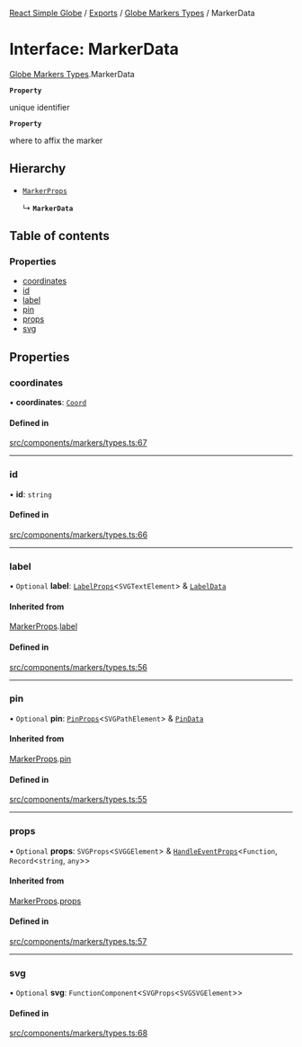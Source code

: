 [React Simple Globe](../README.md) / [Exports](../modules.md) / [Globe Markers Types](../modules/Globe_Markers_Types.md) / MarkerData

# Interface: MarkerData

[Globe Markers Types](../modules/Globe_Markers_Types.md).MarkerData

**`Property`**

unique identifier

**`Property`**

where to affix the marker

## Hierarchy

- [`MarkerProps`](Globe_Markers_Types.MarkerProps.md)

  ↳ **`MarkerData`**

## Table of contents

### Properties

- [coordinates](Globe_Markers_Types.MarkerData.md#coordinates)
- [id](Globe_Markers_Types.MarkerData.md#id)
- [label](Globe_Markers_Types.MarkerData.md#label)
- [pin](Globe_Markers_Types.MarkerData.md#pin)
- [props](Globe_Markers_Types.MarkerData.md#props)
- [svg](Globe_Markers_Types.MarkerData.md#svg)

## Properties

### coordinates

• **coordinates**: [`Coord`](../classes/Globe_Classes.Coord.md)

#### Defined in

[src/components/markers/types.ts:67](https://github.com/Gaushao/d3-react-globe/blob/d269768/src/components/markers/types.ts#L67)

___

### id

• **id**: `string`

#### Defined in

[src/components/markers/types.ts:66](https://github.com/Gaushao/d3-react-globe/blob/d269768/src/components/markers/types.ts#L66)

___

### label

• `Optional` **label**: [`LabelProps`](../modules/Globe_Markers_Types.md#labelprops)<`SVGTextElement`\> & [`LabelData`](Globe_Markers_Types.LabelData.md)

#### Inherited from

[MarkerProps](Globe_Markers_Types.MarkerProps.md).[label](Globe_Markers_Types.MarkerProps.md#label)

#### Defined in

[src/components/markers/types.ts:56](https://github.com/Gaushao/d3-react-globe/blob/d269768/src/components/markers/types.ts#L56)

___

### pin

• `Optional` **pin**: [`PinProps`](../modules/Globe_Markers_Types.md#pinprops)<`SVGPathElement`\> & [`PinData`](Globe_Markers_Types.PinData.md)

#### Inherited from

[MarkerProps](Globe_Markers_Types.MarkerProps.md).[pin](Globe_Markers_Types.MarkerProps.md#pin)

#### Defined in

[src/components/markers/types.ts:55](https://github.com/Gaushao/d3-react-globe/blob/d269768/src/components/markers/types.ts#L55)

___

### props

• `Optional` **props**: `SVGProps`<`SVGGElement`\> & [`HandleEventProps`](Globe_Events_Types.HandleEventProps.md)<`Function`, `Record`<`string`, `any`\>\>

#### Inherited from

[MarkerProps](Globe_Markers_Types.MarkerProps.md).[props](Globe_Markers_Types.MarkerProps.md#props)

#### Defined in

[src/components/markers/types.ts:57](https://github.com/Gaushao/d3-react-globe/blob/d269768/src/components/markers/types.ts#L57)

___

### svg

• `Optional` **svg**: `FunctionComponent`<`SVGProps`<`SVGSVGElement`\>\>

#### Defined in

[src/components/markers/types.ts:68](https://github.com/Gaushao/d3-react-globe/blob/d269768/src/components/markers/types.ts#L68)
